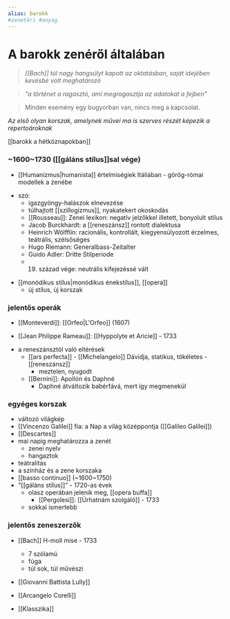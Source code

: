 ```yaml
---
alias: barokk
#zenetöri #anyag
---
```


# A barokk zenéről általában
> *[[Bach]] túl nagy hangsúlyt kapott az oktatásban, saját idejében kevésbé volt meghatározó*

> *"a történet a ragasztó, ami megragasztja az adatokat a fejben"*

> Minden esemény egy bugyorban van, nincs meg a kapcsolat.

*Az első olyan korszak, amelynek művei ma is szerves részét képezik a repertoároknak*

[[barokk a hétköznapokban]]

### ~1600~1730 ([[gáláns stílus]]sal vége)
- [[Humanizmus|humanista]] értelmiségiek Itáliában - görög-római modellek a zenébe	
* szó:
	- igazgyöngy-halászok elnevezése
	- túlhajtott [[szillogizmus]], nyakatekert okoskodás
	- [[Rousseau]]: Zenei lexikon: negatív jelzőkkel illetett, bonyolult stílus
	* Jacob Burckhardt: a [[reneszánsz]] rontott dialektusa
	* Heinrich Wölfflin: racionális, kontrollált, kiegyensúlyozott
	érzelmes, teátrális, szélsőséges
	* Hugo Riemann: Generalbass-Zeitalter
	* Guido Adler: Dritte Stilperiode
	* 19. század vége: neutrális kifejezéssé vált
	
- [[monódikus stílus|monódikus énekstílus]], [[opera]]
	- új stílus, új korszak

### jelentős operák
- [[Monteverdi]]: [[Orfeo|L'Orfeo]] (1607)

- [[Jean Philippe Rameau]]: [[Hyppolyte et Aricie]] - 1733

* a reneszánsztól való eltérések
	* [[ars perfecta]] - [[Michelangelo]] Dávidja, statikus, tökéletes - [[reneszánsz]]
		* meztelen, nyugodt
	* [[Bernini]]: Apollón és Daphné
		- Daphné átváltozik babérfává, mert így megmenekül

### egyéges korszak
* változó világkép
* [[Vincenzo Galilei]] fia: a Nap a világ középpontja ([[Galileo Galilei]])
* [[Descartes]]
* mai napig meghatározza a zenét
	* zenei nyelv
	* hangaztok
* teátralitás
* a színház és a zene korszaka
* [[basso continuo]] (~1600~1750)
* "[[gáláns stílus]]" - 1720-as évek
	* olasz operában jelenik meg, [[opera buffa]]
		* [[Pergolesi]]: [[Úrhatnám szolgáló]] - 1733
	* sokkal ismertebb

### jelentős zeneszerzők
* [[Bach]] H-moll mise - 1733
	* 7 szólamú
	* fúga
	* túl sok, túl művészi
* [[Giovanni Battista Lully]]
* [[Arcangelo Corelli]]

* [[Klasszika]]